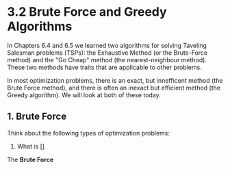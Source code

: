 # 3.2 Brute Force and Greedy Algorithms

In Chapters 6.4 and 6.5 we learned two algorithms for solving Taveling Salesman problems (TSPs): the Exhaustive Method (or the Brute-Force method) and the "Go Cheap" method (the nearest-neighbour method). These two methods have traits that are applicable to other problems. 

In most optimization problems, there is an exact, but innefficent method (the Brute Force method), and there is often an inexact but efficient method (the Greedy algorithm). We will look at both of these today.

## 1. Brute Force

Think about the following types of optimization problems:

1. What is []

The **Brute Force**

